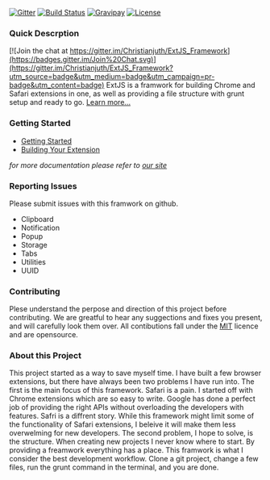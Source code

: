 [![Gitter](https://badges.gitter.im/Join%20Chat.svg)](https://gitter.im/Christianjuth/ExtJS_Framework?utm_source=badge&utm_medium=badge&utm_campaign=pr-badge&utm_content=body_badge)
[![Build Status](http://img.shields.io/travis/Christianjuth/ExtJS_Library.svg?branch=master)](https://travis-ci.org/Christianjuth/ExtJS_Library)
[![Gravipay](http://img.shields.io/gratipay/Christianjuth.svg)](https://gratipay.com/Christianjuth/)
[![License](http://img.shields.io/npm/l/xmlbuilder.svg)](http://opensource.org/licenses/MIT)


### Quick Descrption

[![Join the chat at https://gitter.im/Christianjuth/ExtJS_Framework](https://badges.gitter.im/Join%20Chat.svg)](https://gitter.im/Christianjuth/ExtJS_Framework?utm_source=badge&utm_medium=badge&utm_campaign=pr-badge&utm_content=badge)
ExtJS is a framwork for building Chrome and Safari extensions in one, as well as providing a file structure with grunt setup and ready to go. [Learn more...](http://ext-js.org/)

### Getting Started
* [Getting Started](https://github.com/Christianjuth/ExtJS_Framework/wiki/Getting-Started)
* [Building Your Extension](https://github.com/Christianjuth/ExtJS_Framework/wiki/Building-Your-Extension)

_for more documentation please refer to [our site](http://ext-js.org)_


### Reporting Issues
Please submit issues with this framwork on github.

* Clipboard
* Notification
* Popup
* Storage
* Tabs
* Utilities
* UUID


### Contributing
Plese understand the perpose and direction of this project before contributing.  We are greatful to hear any suggections and fixes you present, and will carefully look them over.  All contibutions fall under the [MIT](http://opensource.org/licenses/MIT) licence and are opensource.


### About this Project
This project started as a way to save myself time.  I have built a few browser extensions, but there have always been two problems I have run into.  The first is the main focus of this framework.  Safari is a pain.  I started off with Chrome extensions which are so easy to write.  Google has done a perfect job of providing the right APIs without overloading the developers with features.  Safri is a diffrent story.  While this framework might limit some of the functionality of Safari extensions, I beleive it will make them less overwelming for new developers.  The second problem, I hope to solve, is the structure.  When creating new projects I never know where to start.  By providing a freamwork everything has a place.  This framwork is what I consider the best development workflow.  Clone a git project, change a few files, run the grunt command in the terminal, and you are done.
